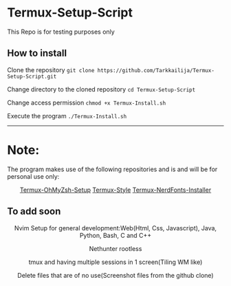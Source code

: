 # Termux-Setup-Script
This Repo is for testing purposes only

## How to install
Clone the repository
```git clone https://github.com/Tarkkailija/Termux-Setup-Script.git```


Change directory to the cloned repository
```cd Termux-Setup-Script```

Change access permission
```chmod +x Termux-Install.sh```


Execute the program
```./Termux-Install.sh```

---

# Note:
The program makes use of the following repositories and is and will be for personal use only:
<center>
<a href="https://github.com/adi1090x/termux-omz.git">Termux-OhMyZsh-Setup</a>
<a href="https://github.com/adi1090x/termux-style">Termux-Style</a>
<a href="https://github.com/notflawffles/termux-nerd-installer.git">Termux-NerdFonts-Installer</a>
</center>

## To add soon
<center>
<p>Nvim Setup for general development:Web(Html, Css, Javascript), Java, Python, Bash, C and C++</p>
<p>Nethunter rootless</p>
<p>tmux and having multiple sessions in 1 screen(Tiling WM like)</p>
<p>Delete files that are of no use(Screenshot files from the github clone)</p>
</center>


